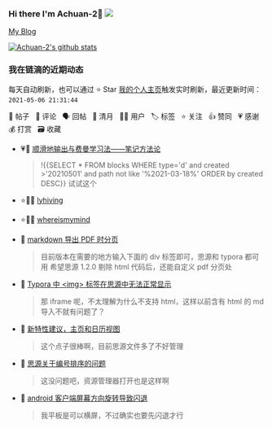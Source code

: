 ### Hi there I'm Achuan-2👋 <a title="Hits" target="_blank" href="https://github.com/Achuan-2/Achuan-2"><img src="https://hits.b3log.org/Achuan-2/Achuan-2.svg"></a>
[My Blog](https://achuan-2.github.io/)

<!--
**Achuan-2/Achuan-2** is a ✨ _special_ ✨ repository because its `README.md` (this file) appears on your GitHub profile.

Here are some ideas to get you started:

- 🔭 I’m currently working on ...
- 🌱 I’m currently learning ...
- 👯 I’m looking to collaborate on ...
- 🤔 I’m looking for help with ...
- 💬 Ask me about ...
- 📫 How to reach me: ...
- 😄 Pronouns: ...
- ⚡ Fun fact: ...
-->


[![Achuan-2's github stats](https://github-readme-stats.vercel.app/api?username=Achuan-2&show_icons=true&theme=vue)](https://github.com/anuraghazra/github-readme-stats)

<!--events start -->

### 我在链滴的近期动态

每天自动刷新，也可以通过 ⭐️ Star [我的个人主页](https://github.com/Achuan-2/Achuan-2)触发实时刷新，最近更新时间：`2021-05-06 21:31:44`

📝 帖子 &nbsp; 💬 评论 &nbsp; 🗣 回帖 &nbsp; 🌙 清月 &nbsp; 👨‍💻 用户 &nbsp; 🏷️ 标签 &nbsp; ⭐️ 关注 &nbsp; 👍 赞同 &nbsp; 💗 感谢 &nbsp; 💰 打赏 &nbsp; 🗃 收藏

* 💗💬 [顺滑地输出与费曼学习法——笔记方法论](https://ld246.com/article/1619878388009/comment/1619924863984#comments)

  > !{{SELECT * FROM blocks WHERE type='d' and created &gt;'20210501' and path not like '%2021-03-18%' ORDER by created DESC}} 试试这个
* ⭐️👨‍💻 [lyhiving](https://ld246.com/member/lyhiving)

  > 
* ⭐️👨‍💻 [whereismymind](https://ld246.com/member/whereismymind)

  > 
* 📝 [markdown 导出 PDF 时分页](https://ld246.com/article/1619611710748)

  > 目前版本在需要的地方输入下面的 div 标签即可，思源和 typora 都可用  希望思源 1.2.0 剔除 html 代码后，还能自定义 pdf 分页处
* 💬 [Typora 中 &lt;img&gt; 标签在思源中无法正常显示](https://ld246.com/article/1619064970937/comment/1619137236934#comments)

  > 那 iframe 呢，不太理解为什么不支持 html，这样以前含有 html 的 md 导入不就有问题了？
* 💬 [新特性建议，主页和日历视图](https://ld246.com/article/1619078651698/comment/1619137068160#comments)

  > 这个点子很棒啊，目前思源文件多了不好管理
* 💬 [思源关于编号排序的问题](https://ld246.com/article/1619076629887/comment/1619137030679#comments)

  > 这没问题吧，资源管理器打开也是这样啊
* 💬 [android 客户端屏幕方向旋转导致闪退](https://ld246.com/article/1619073221940/comment/1619136943358#comments)

  > 我平板是可以横屏，不过确实也要先闪退才行


<!--events end -->
